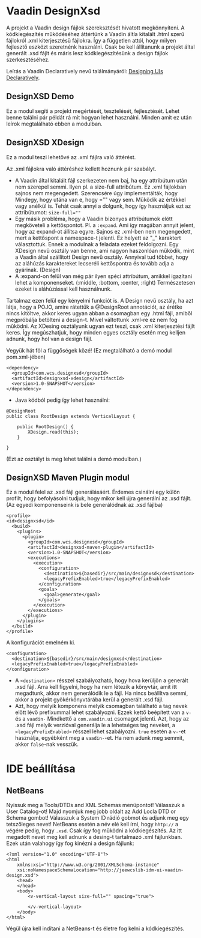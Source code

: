 # Vaadin DesignXsd

A projekt a Vaadin design fájlok szereksztését hivatott megkönnyíteni. A kódkiegészítés működéséhez áttértünk a Vaadin áltla kitalált .html szerű fájlokról .xml kiterjesztésű fájlokra. Így a független attól, hogy milyen fejlesztő eszközt szeretnénk használni. Csak be kell állítanunk a projekt által generált .xsd fájlt és máris lesz kódkiegészítésünk a design fájlok szerkesztéséhez.

Leírás a Vaadin Declaratively nevű találmányáról: [Designing UIs Declaratively](https://vaadin.com/docs/-/part/framework/application/application-declarative.html).

## DesignXSD Demo

Ez a modul segíti a projekt megértését, tesztelését, fejlesztését. Lehet benne találni pár példát rá mit hogyan lehet használni. Minden amit ez után leírok megtalálható ebben a modulban.

## DesignXSD XDesign

Ez a modul teszi lehetővé az .xml fájlra való áttérést. 

Az .xml fájlokra való áttéréshez kellett hoznunk pár szabályt. 
* A Vaadin által kitalált fájl szerkezeten nem baj, ha egy attribútum után nem szerepel semmi. Ilyen pl. a size-full attribútum. Ez .xml fájlokban sajnos nem megengedett. Szerencsére úgy implementálták, hogy Mindegy, hogy utána van e, hogy ="" vagy sem. Működik az értékkel vagy anélkül is. Tehát csak annyi a dolgunk, hogy így használjuk ezt az attribútumot: `size-full=""`
* Egy másik probléma, hogy a Vaadin bizonyos attribútumok elött megköveteli a kettőspontot. Pl. a `:expand`. Ami így magában annyit jelent, hogy az expand-ot állítsa egyre. Sajnos ez .xml-ben nem megengedett, mert a kettőspont a namespace-t jelenti. Ez helyett az "_" karaktert választottuk. Ennek a modulnak a feladata ezeket feldolgozni. Egy XDesign nevű osztály van benne, ami nagyon haszonlóan működik, mint a Vaadin által szállított Design nevű osztály. Annyival tud többet, hogy az aláhúzás karaktereket lecseréli kettőspontra és tovább adja a gyárinak. (Design)
* A :expand-on felül van még pár ilyen spéci attribútum, amikkel igazítani lehet a komponenseket. (:middle, :bottom, :center, :right) Természetesen ezeket is aláhúzással kell használnunk.

Tartalmaz ezen felül egy kényelmi funkciót is. A Design nevű osztály, ha azt látja, hogy a POJO, amire rátettük a @DesignRoot annotációt, az érétke nincs kitöltve, akkor keres ugyan abban a csomagban egy .html fájl, amiből megpróbálja betölteni a design-t. Mivel váltottunk .xml-re ez nem fog működni. Az XDesing osztályunk ugyan ezt teszi, csak .xml kiterjesztési fájlt keres. Így megúszhatjuk, hogy minden egyes osztály esetén meg kelljen adnunk, hogy hol van a design fájl.

Vegyük hát föl a függőségek közé! (Ez megtalálható a demó modul pom.xml-jében)
```
<dependency>
  <groupId>com.wcs.designxsd</groupId>
  <artifactId>designxsd-xdesign</artifactId>
  <version>1.0-SNAPSHOT</version>
</dependency>
```
* Java kódból pedig így lehet használni:
```
@DesignRoot
public class RootDesign extends VerticalLayout {

    public RootDesign() {
        XDesign.read(this);
    }
    
}
```
(Ezt az osztályt is meg lehet találni a demó modulban.)

## DesignXSD Maven Plugin modul

Ez a modul felel az .xsd fájl generálásáért. Érdemes csinálni egy külön profilt, hogy befolyásolni tudjuk, hogy mikor kell újra generálni az .xsd fájlt. (Az egyedi komponenseink is bele generálódnak az .xsd fájlba)
```
<profile>
<id>designxsd</id>
  <build>
    <plugins>
      <plugin>
        <groupId>com.wcs.designxsd</groupId>
        <artifactId>designxsd-maven-plugin</artifactId>
        <version>1.0-SNAPSHOT</version>
        <executions>
          <execution>
            <configuration>
              <destination>${basedir}/src/main/designxsd</destination>
              <legacyPrefixEnabled>true</legacyPrefixEnabled>
            </configuration>
            <goals>
              <goal>generate</goal>
            </goals>
          </execution>
        </executions>
      </plugin>
    </plugins>
  </build>
</profile>
```
A konfigurációt emelném ki.
```
<configuration>
  <destination>${basedir}/src/main/designxsd</destination>
  <legacyPrefixEnabled>true</legacyPrefixEnabled>
</configuration>
```
* A `<destination>` résszel szabályozható, hogy hova kerüljön a generált .xsd fájl. Arra kell figyelni, hogy ha nem létezik a könyvtár, amit itt megadtunk, akkor nem generálódik le a fájl. Ha nincs beállítva semmi, akkor a projekt gyökérkönyvtárába kerül a generált .xsd fájl.
* Azt, hogy melyik komponens melyik csomagban található a tag nevek előtt lévő prefixummal lehet szabályozni. Ezzek kettő beépített van a `v-` és a `vaadin-` Mindkettő a `com.vaadin.ui` csomagot jelenti. Azt, hogy az .xsd fájl melyik verzióval generálja le a lehetséges tag neveket, a `<legacyPrefixEnabled>` résszel lehet szabályozni. `true` esetén a `v-`-et használja, egyébként meg a `vaadin-`-et. Ha nem adunk meg semmit, akkor `false`-nak vesszük.

# IDE beállítása
## NetBeans

Nyissuk meg a Tools/DTDs and XML Schemas menüpontot! Válasszuk a User Catalog-ot! Majd nyomjuk meg jobb oldalt az Add Locla DTD or Schema gombot! Válasszuk a System ID rádió gobmot és adjunk meg egy tetszőleges nevet! NetBeans esetén a név elé kell írni, hogy `hhtp://` a végére pedig, hogy `.xsd`. Csak így fog működni a kódkiegészítés. Az itt megadott nevet meg kell adnunk a desing-t tartalmazó .xml fájlunkban. Ezek után valahogy így fog kinézni a design fájlunk:
```
<?xml version="1.0" encoding="UTF-8"?>
<html
    xmlns:xsi="http://www.w3.org/2001/XMLSchema-instance"
    xsi:noNamespaceSchemaLocation="http://jeewcslib-idm-ui-vaadin-design.xsd">
    <head>
    </head>
    <body>
        <v-vertical-layout size-full="" spacing="true">
            
        </v-vertical-layout>
    </body>
</html>
```
Végül újra kell indítani a NetBeans-t és életre fog kelni a kódkiegészítés.
